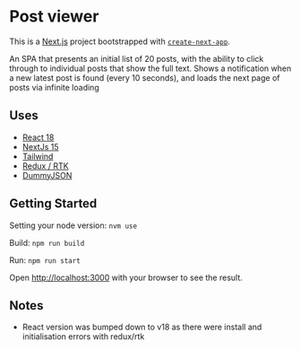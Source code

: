 # Post viewer

This is a [Next.js](https://nextjs.org) project bootstrapped with [`create-next-app`](https://nextjs.org/docs/app/api-reference/cli/create-next-app).

An SPA that presents an initial list of 20 posts, with the ability to click through to individual posts that show the full text.
Shows a notification when a new latest post is found (every 10 seconds), and loads the next page of posts via infinite loading

## Uses

- [React 18](https://react.dev/)
- [NextJs 15](https://nextjs.org/)
- [Tailwind](https://tailwindcss.com/)
- [Redux / RTK](https://redux-toolkit.js.org/)
- [DummyJSON](https://dummyjson.com/)

## Getting Started

Setting your node version:
`nvm use`

Build:
`npm run build`

Run:
`npm run start`

Open [http://localhost:3000](http://localhost:3000) with your browser to see the result.

## Notes

- React version was bumped down to v18 as there were install and initialisation errors with redux/rtk

